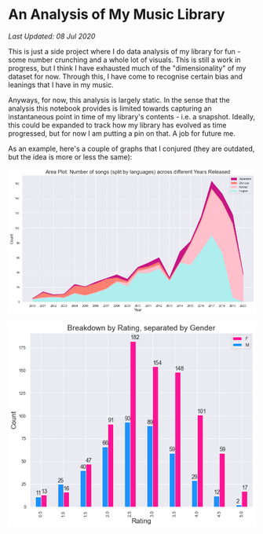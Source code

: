# An Analysis of My Music Library
*Last Updated: 08 Jul 2020*

This is just a side project where I do data analysis of my library for fun - some number crunching and a whole lot of visuals. This is still a work in progress, but I think I have exhausted much of the "dimensionality" of my dataset for now. Through this, I have come to recognise certain bias and leanings that I have in my music.

Anyways, for now, this analysis is largely static. In the sense that the analysis this notebook provides is limited towards capturing an instantaneous point in time of my library's contents - i.e. a snapshot. Ideally, this could be expanded to track how my library has evolved as time progressed, but for now I am putting a pin on that. A job for future me.

As an example, here's a couple of graphs that I conjured (they are outdated, but the idea is more or less the same):

![areaplot](Images/areaplot.png)

![](Images/gender_rating_breakdown_april2020.png)

